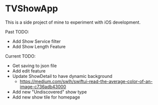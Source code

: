 # TVShowApp

This is a side project of mine to experiment with iOS development.

Past TODO:
- Add Show Service filter
- Add Show Length Feature

Current TODO:
- Get saving to json file
- Add edit feature
- Update ShowDetail to have dynamic background
  - https://medium.com/swlh/swiftui-read-the-average-color-of-an-image-c736adb43000
- Add new "Undiscovered" show type
- Add new show tile for homepage
